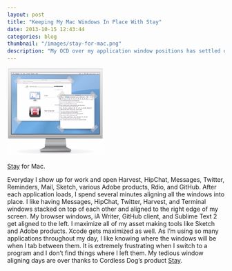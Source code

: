 ```yaml
---
layout: post
title: "Keeping My Mac Windows In Place With Stay"
date: 2013-10-15 12:43:44
categories: blog
thumbnail: "/images/stay-for-mac.png"
description: "My OCD over my application window positions has settled down with Stay for Mac."
---
```


<img src="/images/stay-for-mac.png" alt="Stay for Mac" />
<p class="image-caption"><a href="http://cordlessdog.com/stay/" target="_blank" title="Stay for Mac">Stay</a> for Mac.</p>

Everyday I show up for work and open Harvest, HipChat, Messages, Twitter, Reminders, Mail, Sketch, various Adobe products, Rdio, and GitHub. After each application loads, I spend several minutes aligning all the windows into place. I like having Messages, HipChat, Twitter, Harvest, and Terminal windows stacked on top of each other and aligned to the right edge of my screen. My browser windows, iA Writer, GitHub client, and Sublime Text 2 get aligned to the left. I maximize all of my asset making tools like Sketch and Adobe products. Xcode gets maximized as well. As I’m using so many applications throughout my day, I like knowing where the windows will be when I tab between them. It is extremely frustrating when I switch to a program and I don’t find things where I left them. My tedious window aligning days are over thanks to Cordless Dog’s product [Stay](http://cordlessdog.com/stay/).
